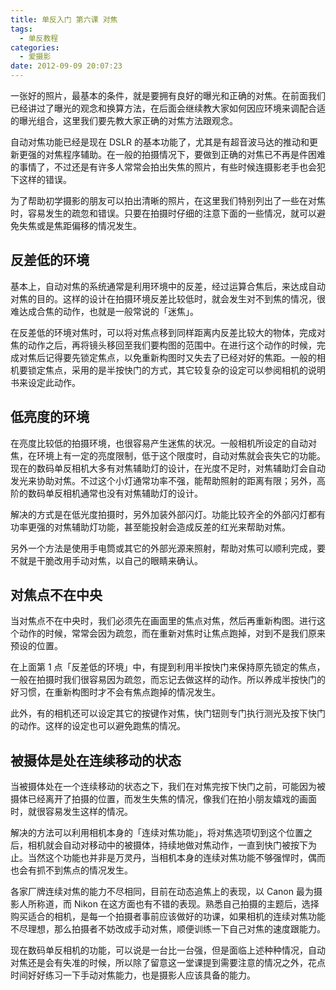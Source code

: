```yaml
---
title: 单反入门 第六课 对焦
tags:
  - 单反教程
categories:
  - 爱摄影
date: 2012-09-09 20:07:23
---
```


一张好的照片，最基本的条件，就是要拥有良好的曝光和正确的对焦。在前面我们已经讲过了曝光的观念和换算方法，在后面会继续教大家如何因应环境来调配合适的曝光组合，这里我们要先教大家正确的对焦方法跟观念。

自动对焦功能已经是现在 DSLR 的基本功能了，尤其是有超音波马达的推动和更新更强的对焦程序辅助。在一般的拍摄情况下，要做到正确的对焦已不再是件困难的事情了，不过还是有许多人常常会拍出失焦的照片，有些时候连摄影老手也会犯下这样的错误。

为了帮助初学摄影的朋友可以拍出清晰的照片，在这里我们特别列出了一些在对焦时，容易发生的疏忽和错误。只要在拍摄时仔细的注意下面的一些情况，就可以避免失焦或是焦距偏移的情况发生。

## 反差低的环境

基本上，自动对焦的系统通常是利用环境中的反差，经过运算合焦后，来达成自动对焦的目的。这样的设计在拍摄环境反差比较低时，就会发生对不到焦的情况，很难达成合焦的动作，也就是一般常说的「迷焦」。

在反差低的环境对焦时，可以将对焦点移到同样距离内反差比较大的物体，完成对焦的动作之后，再将镜头移回至我们要构图的范围中。在进行这个动作的时候，完成对焦后记得要先锁定焦点，以免重新构图时又失去了已经对好的焦距。一般的相机要锁定焦点，采用的是半按快门的方式，其它较复杂的设定可以参阅相机的说明书来设定此动作。

## 低亮度的环境

在亮度比较低的拍摄环境，也很容易产生迷焦的状况。一般相机所设定的自动对焦，在环境上有一定的亮度限制，低于这个限度时，自动对焦就会丧失它的功能。现在的数码单反相机大多有对焦辅助灯的设计，在光度不足时，对焦辅助灯会自动发光来协助对焦。不过这个小灯通常功率不强，能帮助照射的距离有限；另外，高阶的数码单反相机通常也没有对焦辅助灯的设计。

解决的方式是在低光度拍摄时，另外加装外部闪灯。功能比较齐全的外部闪灯都有功率更强的对焦辅助灯功能，甚至能投射会造成反差的红光来帮助对焦。

另外一个方法是使用手电筒或其它的外部光源来照射，帮助对焦可以顺利完成，要不就是干脆改用手动对焦，以自己的眼睛来确认。

## 对焦点不在中央

当对焦点不在中央时，我们必须先在画面里的焦点对焦，然后再重新构图。进行这个动作的时候，常常会因为疏忽，而在重新对焦时让焦点跑掉，对到不是我们原来预设的位置。

在上面第 1 点「反差低的环境」中，有提到利用半按快门来保持原先锁定的焦点，一般在拍摄时我们很容易因为疏忽，而忘记去做这样的动作。所以养成半按快门的好习惯，在重新构图时才不会有焦点跑掉的情况发生。

此外，有的相机还可以设定其它的按键作对焦，快门钮则专门执行测光及按下快门的动作。这样的设定也可以避免跑焦的情况。

## 被摄体是处在连续移动的状态

当被摄体处在一个连续移动的状态之下，我们在对焦完按下快门之前，可能因为被摄体已经离开了拍摄的位置，而发生失焦的情况，像我们在拍小朋友嬉戏的画面时，就很容易发生这样的情况。

解决的方法可以利用相机本身的「连续对焦功能」，将对焦选项切到这个位置之后，相机就会自动对移动中的被摄体，持续地做对焦动作，一直到快门被按下为止。当然这个功能也并非是万灵丹，当相机本身的连续对焦功能不够强悍时，偶而也会有抓不到焦点的情况发生。

各家厂牌连续对焦的能力不尽相同，目前在动态追焦上的表现，以 Canon 最为摄影人所称道，而 Nikon 在这方面也有不错的表现。熟悉自己拍摄的主题后，选择购买适合的相机，是每一个拍摄者事前应该做好的功课，如果相机的连续对焦功能不尽理想，那么拍摄者不妨改成手动对焦，顺便训练一下自己对焦的速度跟能力。

现在数码单反相机的功能，可以说是一台比一台强，但是面临上述种种情况，自动对焦还是会有失准的时候，所以除了留意这一堂课提到需要注意的情况之外，花点时间好好练习一下手动对焦能力，也是摄影人应该具备的能力。
